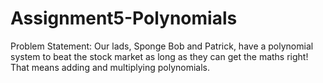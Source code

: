 # Assignment5-Polynomials

Problem Statement: Our lads, Sponge Bob and Patrick, have a polynomial system to beat the stock market as long as they can
                   get the maths right! That means adding and multiplying polynomials.
